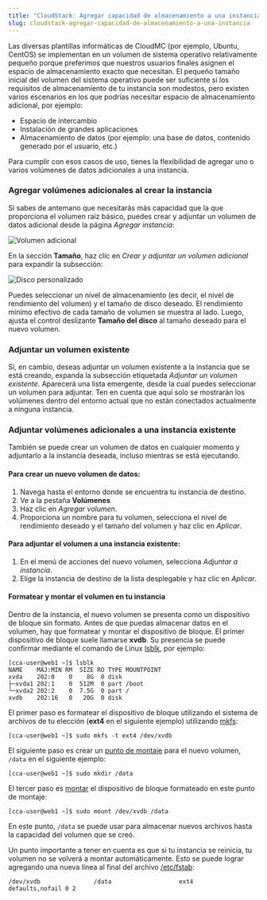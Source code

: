 ```yaml
---
title: "CloudStack: Agregar capacidad de almacenamiento a una instancia"
slug: cloudstack-agregar-capacidad-de-almacenamiento-a-una-instancia
---
```



Las diversas plantillas informáticas de CloudMC (por ejemplo, Ubuntu, CentOS) se implementan en un volumen de sistema operativo relativamente pequeño porque preferimos que nuestros usuarios finales asignen el espacio de almacenamiento exacto que necesitan. El pequeño tamaño inicial del volumen del sistema operativo puede ser suficiente si los requisitos de almacenamiento de tu instancia son modestos, pero existen varios escenarios en los que podrías necesitar espacio de almacenamiento adicional, por ejemplo:

- Espacio de intercambio
- Instalación de grandes aplicaciones
- Almacenamiento de datos (por ejemplo: una base de datos, contenido generado por el usuario, etc.)

Para cumplir con esos casos de uso, tienes la flexibilidad de agregar uno o varios volúmenes de datos adicionales a una instancia.

### Agregar volúmenes adicionales al crear la instancia
Si sabes de antemano que necesitarás más capacidad que la que proporciona el volumen raíz básico, puedes crear y adjuntar un volumen de datos adicional desde la página *Agregar instancia*:

![Volumen adicional](/assets/secondary-volume-1-en.png)

En la sección **Tamaño**, haz clic en *Crear y adjuntar un volumen adicional* para expandir la subsección:

![Disco personalizado](/assets/secondary-volume-2-en.png)

Puedes seleccionar un nivel de almacenamiento (es decir, el nivel de rendimiento del volumen) y el tamaño de disco deseado. El rendimiento mínimo efectivo de cada tamaño de volumen se muestra al lado. Luego, ajusta el control deslizante **Tamaño del disco** al tamaño deseado para el nuevo volumen.

### Adjuntar un volumen existente

Si, en cambio, deseas adjuntar un volumen existente a la instancia que se está creando, expanda la subsección etiquetada *Adjuntar un volumen existente*. Aparecerá una lista emergente, desde la cual puedes seleccionar un volumen para adjuntar. Ten en cuenta que aquí solo se mostrarán los volúmenes dentro del entorno actual que no están conectados actualmente a ninguna instancia.

### Adjuntar volúmenes adicionales a una instancia existente
También se puede crear un volumen de datos en cualquier momento y adjuntarlo a la instancia deseada, incluso mientras se está ejecutando.

#### Para crear un nuevo volumen de datos:

1. Navega hasta el entorno donde se encuentra tu instancia de destino.
1. Ve a la pestaña **Volúmenes**
1. Haz clic en *Agregar volumen*.
1. Proporciona un nombre para tu volumen, selecciona el nivel de rendimiento deseado y el tamaño del volumen y haz clic en *Aplicar*.

#### Para adjuntar el volumen a una instancia existente:

1. En el menú de acciones del nuevo volumen, selecciona *Adjuntar a instancia*.
1. Elige la instancia de destino de la lista desplegable y haz clic en *Aplicar*.

#### Formatear y montar el volumen en tu instancia
Dentro de la instancia, el nuevo volumen se presenta como un dispositivo de bloque sin formato. Antes de que puedas almacenar datos en el volumen, hay que formatear y montar el dispositivo de bloque. El primer dispositivo de bloque suele llamarse **xvdb**. Su presencia se puede confirmar mediante el comando de Linux [lsblk](http://manpages.courier-mta.org/htmlman8/lsblk.8.html), por ejemplo:

```
[cca-user@web1 ~]$ lsblk
NAME    MAJ:MIN RM  SIZE RO TYPE MOUNTPOINT
xvda    202:0    0    8G  0 disk
├─xvda1 202:1    0  512M  0 part /boot
└─xvda2 202:2    0  7.5G  0 part /
xvdb    202:16   0   20G  0 disk
```

El primer paso es formatear el dispositivo de bloque utilizando el sistema de archivos de tu elección (**ext4** en el siguiente ejemplo) utilizando [mkfs](http://www.unixtutorial.org/2014/07/how-to-use-mkfs/):

```
[cca-user@web1 ~]$ sudo mkfs -t ext4 /dev/xvdb
```

El siguiente paso es crear un [punto de montaje](http://www.linfo.org/mount_point.html) para el nuevo volumen, `/data` en el siguiente ejemplo:

```
[cca-user@web1 ~]$ sudo mkdir /data
```

El tercer paso es [montar](http://www.linfo.org/mounting.html) el dispositivo de bloque formateado en este punto de montaje:

```
[cca-user@web1 ~]$ sudo mount /dev/xvdb /data
```

En este punto, `/data` se puede usar para almacenar nuevos archivos hasta la capacidad del volumen que se creó.

Un punto importante a tener en cuenta es que si tu instancia se reinicia, tu volumen no se volverá a montar automáticamente. Esto se puede lograr agregando una nueva línea al final del archivo [/etc/fstab](http://www.linfo.org/etc_fstab.html):

```
/dev/xvdb               /data                   ext4    defaults,nofail 0 2
```
